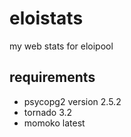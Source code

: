 eloistats
=========

my web stats for eloipool

## requirements

* psycopg2 version 2.5.2
* tornado 3.2
* momoko latest
